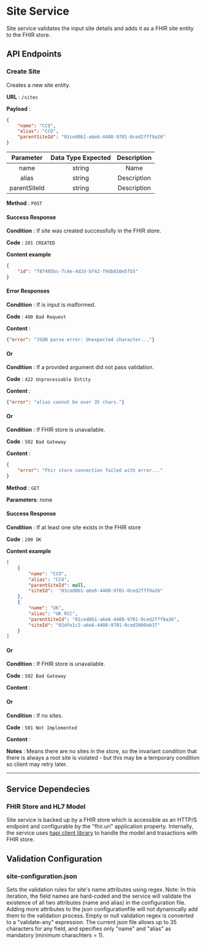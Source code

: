 # Site Service
Site service validates the input site details and adds it as a FHIR site entity to the FHIR store.

## API Endpoints
### Create Site
Creates a new site entity.

**URL** : `/sites`

**Payload** :

```json
{
    "name": "CCO",
    "alias": "CCO",
    "parentSiteId": "01ced0b1-a6e6-4408-9701-0ced2fff9a26"
}
```

| Parameter | Data Type Expected |                                                       Description                                                      |
|:---------:|:------------------:|:----------------------------------------------------------------------------------------------------------------------:|
|     name    |       string       | Name |
|     alias    |       string       | Description |
|     parentSiteId    |       string       | Description |

**Method** : `POST`

#### Success Response

**Condition** : If site was created successfully in the FHIR store.

**Code** : `201 CREATED`

**Content example**

```json
{
    "id": "787485bc-7c4e-4d2d-bf42-f9db010e5fb5"
}
```

#### Error Responses

**Condition** : If is input is malformed.

**Code** : `400 Bad Request`

**Content** :
```json
{"error": "JSON parse error: Unexpected character..."}
```

#### Or

**Condition** : If a provided argument did not pass validation.

**Code** : `422 Unprocessable Entity`

**Content** :
```json
{"error": "alias cannot be over 35 chars."}
```
#### Or

**Condition** : If FHIR store is unavailable.

**Code** : `502 Bad Gateway`

**Content** :

```json
{   
    "error": "Fhir store connection failed with error..."
}
```

**Method** : `GET`

**Parameters**: none

#### Success Response

**Condition** : If at least one site exists in the FHIR store

**Code** : `200 OK`

**Content example**

```json
[
    {
        "name": "CCO",
        "alias": "CCO",
        "parentSiteId": null,
        "siteId":  "01ced0b1-a6e6-4408-9701-0ced2fff9a26"
    }, 
    {
        "name": "UK",
        "alias": "UK RCC",
        "parentSiteId": "01ced0b1-a6e6-4408-9701-0ced2fff9a26",
        "siteId": "02dfe1c2-a6e6-4408-9701-0ced2000ab37"
    } 
]
```

#### Or

**Condition** : If FHIR store is unavailable.

**Code** : `502 Bad Gateway`

**Content** :

#### Or

**Condition** : If no sites.

**Code** : `501 Not Implemented`

**Content** :

**Notes** : Means there are no sites in the store, so the invariant condition that there is always a root site
is violated - but this may be a temporary condition so client may retry later.

___

## Service Dependecies

### FHIR Store and HL7 Model
Site service is backed up by a FHIR store which is accessible as an HTTP/S endpoint and configurable by the "fhir.uri" application property.
Internally, the service uses [hapi client library](https://hapifhir.io/hapi-fhir/docs/client/examples.html) to handle the model and trasactions with FHIR store.


## Validation Configuration


### site-configuration.json

Sets the validation rules for site's name attributes using regex.
Note: In this iteration, the field names are hard-coded and the service will validate the existence of all two attributes (name and alias) in the configuration file. Adding more attributes to the json configurationfile will not dynamically add them to the validation process.
Empty or null validation regex is converted to a "validate-any" expression.
The current json file allows up to 35 characters for any field, and specifies only "name" and "alias" as mandatory (minimum charachters = 1).
